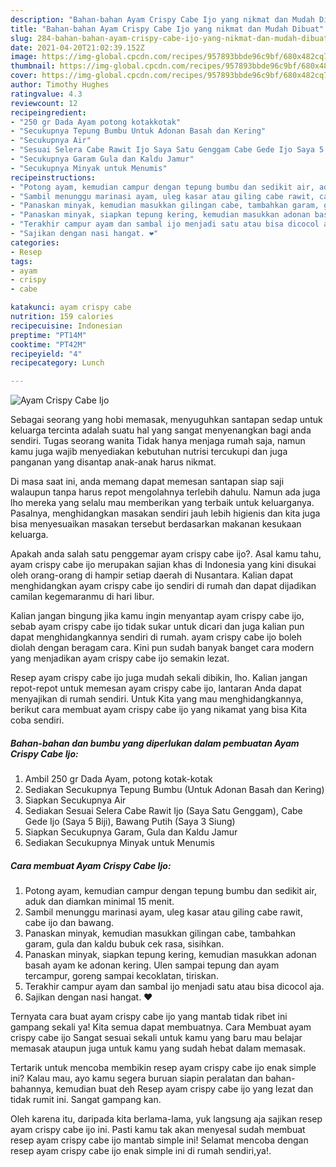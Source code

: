 ```yaml
---
description: "Bahan-bahan Ayam Crispy Cabe Ijo yang nikmat dan Mudah Dibuat"
title: "Bahan-bahan Ayam Crispy Cabe Ijo yang nikmat dan Mudah Dibuat"
slug: 284-bahan-bahan-ayam-crispy-cabe-ijo-yang-nikmat-dan-mudah-dibuat
date: 2021-04-20T21:02:39.152Z
image: https://img-global.cpcdn.com/recipes/957893bbde96c9bf/680x482cq70/ayam-crispy-cabe-ijo-foto-resep-utama.jpg
thumbnail: https://img-global.cpcdn.com/recipes/957893bbde96c9bf/680x482cq70/ayam-crispy-cabe-ijo-foto-resep-utama.jpg
cover: https://img-global.cpcdn.com/recipes/957893bbde96c9bf/680x482cq70/ayam-crispy-cabe-ijo-foto-resep-utama.jpg
author: Timothy Hughes
ratingvalue: 4.3
reviewcount: 12
recipeingredient:
- "250 gr Dada Ayam potong kotakkotak"
- "Secukupnya Tepung Bumbu Untuk Adonan Basah dan Kering"
- "Secukupnya Air"
- "Sesuai Selera Cabe Rawit Ijo Saya Satu Genggam Cabe Gede Ijo Saya 5 Biji Bawang Putih Saya 3 Siung"
- "Secukupnya Garam Gula dan Kaldu Jamur"
- "Secukupnya Minyak untuk Menumis"
recipeinstructions:
- "Potong ayam, kemudian campur dengan tepung bumbu dan sedikit air, aduk dan diamkan minimal 15 menit."
- "Sambil menunggu marinasi ayam, uleg kasar atau giling cabe rawit, cabe ijo dan bawang."
- "Panaskan minyak, kemudian masukkan gilingan cabe, tambahkan garam, gula dan kaldu bubuk cek rasa, sisihkan."
- "Panaskan minyak, siapkan tepung kering, kemudian masukkan adonan basah ayam ke adonan kering. Ulen sampai tepung dan ayam tercampur, goreng sampai kecoklatan, tiriskan."
- "Terakhir campur ayam dan sambal ijo menjadi satu atau bisa dicocol aja."
- "Sajikan dengan nasi hangat. ❤️"
categories:
- Resep
tags:
- ayam
- crispy
- cabe

katakunci: ayam crispy cabe 
nutrition: 159 calories
recipecuisine: Indonesian
preptime: "PT14M"
cooktime: "PT42M"
recipeyield: "4"
recipecategory: Lunch

---
```



![Ayam Crispy Cabe Ijo](https://img-global.cpcdn.com/recipes/957893bbde96c9bf/680x482cq70/ayam-crispy-cabe-ijo-foto-resep-utama.jpg)

Sebagai seorang yang hobi memasak, menyuguhkan santapan sedap untuk keluarga tercinta adalah suatu hal yang sangat menyenangkan bagi anda sendiri. Tugas seorang  wanita Tidak hanya menjaga rumah saja, namun kamu juga wajib menyediakan kebutuhan nutrisi tercukupi dan juga panganan yang disantap anak-anak harus nikmat.

Di masa  saat ini, anda memang dapat memesan santapan siap saji walaupun tanpa harus repot mengolahnya terlebih dahulu. Namun ada juga lho mereka yang selalu mau memberikan yang terbaik untuk keluarganya. Pasalnya, menghidangkan masakan sendiri jauh lebih higienis dan kita juga bisa menyesuaikan masakan tersebut berdasarkan makanan kesukaan keluarga. 



Apakah anda salah satu penggemar ayam crispy cabe ijo?. Asal kamu tahu, ayam crispy cabe ijo merupakan sajian khas di Indonesia yang kini disukai oleh orang-orang di hampir setiap daerah di Nusantara. Kalian dapat menghidangkan ayam crispy cabe ijo sendiri di rumah dan dapat dijadikan camilan kegemaranmu di hari libur.

Kalian jangan bingung jika kamu ingin menyantap ayam crispy cabe ijo, sebab ayam crispy cabe ijo tidak sukar untuk dicari dan juga kalian pun dapat menghidangkannya sendiri di rumah. ayam crispy cabe ijo boleh diolah dengan beragam cara. Kini pun sudah banyak banget cara modern yang menjadikan ayam crispy cabe ijo semakin lezat.

Resep ayam crispy cabe ijo juga mudah sekali dibikin, lho. Kalian jangan repot-repot untuk memesan ayam crispy cabe ijo, lantaran Anda dapat menyajikan di rumah sendiri. Untuk Kita yang mau menghidangkannya, berikut cara membuat ayam crispy cabe ijo yang nikamat yang bisa Kita coba sendiri.

<!--inarticleads1-->

##### Bahan-bahan dan bumbu yang diperlukan dalam pembuatan Ayam Crispy Cabe Ijo:

1. Ambil 250 gr Dada Ayam, potong kotak-kotak
1. Sediakan Secukupnya Tepung Bumbu (Untuk Adonan Basah dan Kering)
1. Siapkan Secukupnya Air
1. Sediakan Sesuai Selera Cabe Rawit Ijo (Saya Satu Genggam), Cabe Gede Ijo (Saya 5 Biji), Bawang Putih (Saya 3 Siung)
1. Siapkan Secukupnya Garam, Gula dan Kaldu Jamur
1. Sediakan Secukupnya Minyak untuk Menumis




<!--inarticleads2-->

##### Cara membuat Ayam Crispy Cabe Ijo:

1. Potong ayam, kemudian campur dengan tepung bumbu dan sedikit air, aduk dan diamkan minimal 15 menit.
1. Sambil menunggu marinasi ayam, uleg kasar atau giling cabe rawit, cabe ijo dan bawang.
1. Panaskan minyak, kemudian masukkan gilingan cabe, tambahkan garam, gula dan kaldu bubuk cek rasa, sisihkan.
1. Panaskan minyak, siapkan tepung kering, kemudian masukkan adonan basah ayam ke adonan kering. Ulen sampai tepung dan ayam tercampur, goreng sampai kecoklatan, tiriskan.
1. Terakhir campur ayam dan sambal ijo menjadi satu atau bisa dicocol aja.
1. Sajikan dengan nasi hangat. ❤️




Ternyata cara buat ayam crispy cabe ijo yang mantab tidak ribet ini gampang sekali ya! Kita semua dapat membuatnya. Cara Membuat ayam crispy cabe ijo Sangat sesuai sekali untuk kamu yang baru mau belajar memasak ataupun juga untuk kamu yang sudah hebat dalam memasak.

Tertarik untuk mencoba membikin resep ayam crispy cabe ijo enak simple ini? Kalau mau, ayo kamu segera buruan siapin peralatan dan bahan-bahannya, kemudian buat deh Resep ayam crispy cabe ijo yang lezat dan tidak rumit ini. Sangat gampang kan. 

Oleh karena itu, daripada kita berlama-lama, yuk langsung aja sajikan resep ayam crispy cabe ijo ini. Pasti kamu tak akan menyesal sudah membuat resep ayam crispy cabe ijo mantab simple ini! Selamat mencoba dengan resep ayam crispy cabe ijo enak simple ini di rumah sendiri,ya!.

